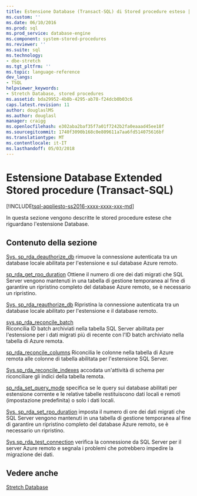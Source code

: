 ```yaml
---
title: Estensione Database (Transact-SQL) di Stored procedure esteso | Documenti Microsoft
ms.custom: ''
ms.date: 06/10/2016
ms.prod: sql
ms.prod_service: database-engine
ms.component: system-stored-procedures
ms.reviewer: ''
ms.suite: sql
ms.technology:
- dbe-stretch
ms.tgt_pltfrm: ''
ms.topic: language-reference
dev_langs:
- TSQL
helpviewer_keywords:
- Stretch Database, stored procedures
ms.assetid: bda29952-4b8b-4295-ab78-f24dcb0b03c6
caps.latest.revision: 11
author: douglaslMS
ms.author: douglasl
manager: craigg
ms.openlocfilehash: e302aba2baf35f7a01f7242b2fa0eaaad45ee18f
ms.sourcegitcommit: 1740f3090b168c0e809611a7aa6fd514075616bf
ms.translationtype: MT
ms.contentlocale: it-IT
ms.lasthandoff: 05/03/2018
---
```

# <a name="stretch-database-extended-stored-procedures-transact-sql"></a>Estensione Database Extended Stored procedure (Transact-SQL)
[!INCLUDE[tsql-appliesto-ss2016-xxxx-xxxx-xxx-md](../../includes/tsql-appliesto-ss2016-xxxx-xxxx-xxx-md.md)]

 In questa sezione vengono descritte le stored procedure estese che riguardano l'estensione Database.  
  
## <a name="in-this-section"></a>Contenuto della sezione  
[Sys. sp_rda_deauthorize_db](../../relational-databases/system-stored-procedures/sys-sp-rda-deauthorize-db-transact-sql.md) rimuove la connessione autenticata tra un database locale abilitata per l'estensione e sul database Azure remoto.

[sp_rda_get_rpo_duration](../../relational-databases/system-stored-procedures/sys-sp-rda-get-rpo-duration-transact-sql.md) Ottiene il numero di ore dei dati migrati che SQL Server vengono mantenuti in una tabella di gestione temporanea al fine di garantire un ripristino completo del database Azure remoto, se è necessario un ripristino.
  
 [Sys. sp_rda_reauthorize_db](../../relational-databases/system-stored-procedures/sys-sp-rda-reauthorize-db-transact-sql.md) Ripristina la connessione autenticata tra un database locale abilitato per l'estensione e il database remoto.
  
 [sys.sp_rda_reconcile_batch](../../relational-databases/system-stored-procedures/sys-sp-rda-reconcile-batch-transact-sql.md)  
 Riconcilia ID batch archiviati nella tabella SQL Server abilitata per l'estensione per i dati migrati più di recente con l'ID batch archiviato nella tabella di Azure remota. 
 
[sp_rda_reconcile_columns](../../relational-databases/system-stored-procedures/sys-sp-rda-reconcile-columns-transact-sql.md) Riconcilia le colonne nella tabella di Azure remota alle colonne di tabella abilitata per l'estensione SQL Server.
 
 [Sys.sp_rda_reconcile_indexes](../../relational-databases/system-stored-procedures/sys-sp-rda-reconcile-indexes-transact-sql.md) accodata un'attività di schema per riconciliare gli indici della tabella remota.
 
 [sp_rda_set_query_mode](../../relational-databases/system-stored-procedures/sys-sp-rda-set-query-mode-transact-sql.md) specifica se le query sui database abilitati per estensione corrente e le relative tabelle restituiscono dati locali e remoti (impostazione predefinita) o solo i dati locali.
 
 [Sys. sp_rda_set_rpo_duration](../../relational-databases/system-stored-procedures/sys-sp-rda-set-rpo-duration-transact-sql.md) imposta il numero di ore dei dati migrati che SQL Server vengono mantenuti in una tabella di gestione temporanea al fine di garantire un ripristino completo del database Azure remoto, se è necessario un ripristino.
 
 [Sys.sp_rda_test_connection](../../relational-databases/system-stored-procedures/sys-sp-rda-test-connection-transact-sql.md) verifica la connessione da SQL Server per il server Azure remoto e segnala i problemi che potrebbero impedire la migrazione dei dati.
 
## <a name="see-also"></a>Vedere anche  
 [Stretch Database](../../sql-server/stretch-database/stretch-database.md)  
  
  
